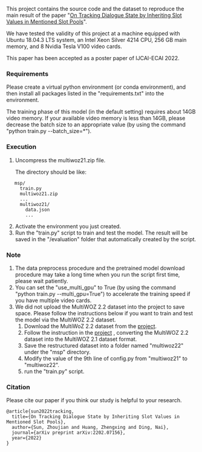 This project contains the source code and the dataset to reproduce the main result of the paper 
"[On Tracking Dialogue State by Inheriting Slot Values in Mentioned Slot 
Pools](https://arxiv.org/abs/2202.07156)". 

We have tested the validity of this project at a machine equipped with Ubuntu 18.04.3 LTS system,
an Intel Xeon Silver 4214 CPU, 256 GB main memory, and 8 Nvidia Tesla V100 video cards.

This paper has been accepted as a poster paper of IJCAI-ECAI 2022.

### Requirements
Please create a virtual python environment (or conda environment), and then install all packages 
listed in the "requirements.txt" into the environment.

The training phase of this model (in the default setting) requires about 14GB video memory. 
If your available video memory is less than 14GB, please decrease the batch size to an appropriate value 
(by using the command "python train.py --batch_size=*").

### Execution
1. Uncompress the multiwoz21.zip file.
   
   The directory should be like:

```
   msp/
     train.py
     multiwoz21.zip
     ...
     multiwoz21/
       data.json
       ...
```

2. Activate the environment you just created.
3. Run the "train.py" script to train and test the model. The result will be saved in the "/evaluation" folder that automatically created by the script.

### Note
1. The data preprocess procedure and the pretrained model download procedure may take a long time
when you run the script first time, please wait patiently. 
2. You can set the "use_multi_gpu" to True (by using the command "python train.py --multi_gpu=True") 
to accelerate the training speed if you have multiple video cards.
3. We did not upload the MultiWOZ 2.2 dataset into the project to save space. Please follow the 
instructions below if you want to train and test the model via the MultiWOZ 2.2 dataset.
   1. Download the MultiWoZ 2.2 dataset from the [project](https://github.com/budzianowski/multiwoz/tree/master/data/MultiWOZ_2.2).
   2. Follow the instruction in the [project](https://github.com/budzianowski/multiwoz/tree/master/data/MultiWOZ_2.2)
   , converting the MultiWOZ 2.2 dataset into the MultiWOZ 2.1 dataset format.
   3. Save the restructured dataset into a folder named "multiwoz22" under the "msp" directory.
   4. Modify the value of the 9th line of config.py from "multiwoz21" to "multiwoz22".
   5. run the "train.py" script.

### Citation
Please cite our paper if you think our study is helpful to your research.
```
@article{sun2022tracking,
  title={On Tracking Dialogue State by Inheriting Slot Values in Mentioned Slot Pools},
  author={Sun, Zhoujian and Huang, Zhengxing and Ding, Nai},
  journal={arXiv preprint arXiv:2202.07156},
  year={2022}
}
```
